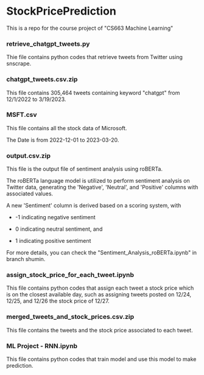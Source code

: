 # StockPricePrediction
This is a repo for the course project of "CS663 Machine Learning"

### retrieve_chatgpt_tweets.py
Thie file contains python codes that retrieve tweets from Twitter using snscrape.

### chatgpt_tweets.csv.zip
This file contains 305,464 tweets containing keyword "chatgpt" from 12/1/2022 to 3/19/2023.

### MSFT.csv
This file contains all the stock data of Microsoft.

The Date is from 2022-12-01 to 2023-03-20.

### output.csv.zip
This file is the output file of sentiment analysis using roBERTa.

The roBERTa language model is utilized to perform sentiment analysis on Twitter data, generating the 'Negative', 'Neutral', and 'Positive' columns with associated values. 

A new 'Sentiment' column is derived based on a scoring system, with

 - -1 indicating negative sentiment
 
 - 0 indicating neutral sentiment, and 
 
 - 1 indicating positive sentiment

For more details, you can check the "Sentiment_Analysis_roBERTa.ipynb" in branch shumin.

### assign_stock_price_for_each_tweet.ipynb
This file contains python codes that assign each tweet a stock price which is on the closest available day, such as assigning tweets posted on 12/24, 12/25, and 12/26 the stock price of 12/27.

### merged_tweets_and_stock_prices.csv.zip
This file contains the tweets and the stock price associated to each tweet.

### ML Project - RNN.ipynb
This file contains python codes that train model and use this model to make prediction.
